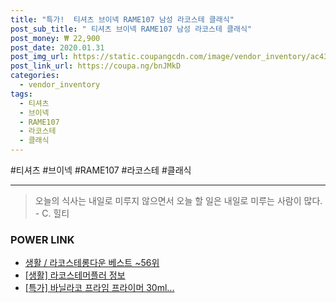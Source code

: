 ```yaml
--- 
title: "특가!  티셔츠 브이넥 RAME107 남성 라코스테 클래식" 
post_sub_title: " 티셔츠 브이넥 RAME107 남성 라코스테 클래식" 
post_money: ₩ 22,900 
post_date: 2020.01.31 
post_img_url: https://static.coupangcdn.com/image/vendor_inventory/ac43/a81c32d4ab5cf5230bd783da1798d166d9b22637e33e46e8431604bac483.jpg 
post_link_url: https://coupa.ng/bnJMkD 
categories: 
  - vendor_inventory 
tags: 
  - 티셔츠 
  - 브이넥 
  - RAME107 
  - 라코스테 
  - 클래식 
--- 
```

  #티셔츠 #브이넥 #RAME107 #라코스테 #클래식 
<hr> 

> 오늘의 식사는 내일로 미루지 않으면서 오늘 할 일은 내일로 미루는 사람이 많다. - C. 힐티 


### POWER LINK

* <a href="https://blog.naver.com/santokki14/221779836998" target="_blank">생활 / 라코스테롱다운 베스트 ~56위</a>
* <a href="https://blog.naver.com/sakai111/221758205638" target="_blank"> [생활] 라코스테머플러 정보 </a>
* <a href="https://blog.naver.com/an0733/221786837411" target="_blank">[특가] 바닐라코 프라임 프라이머 30ml...</a>
